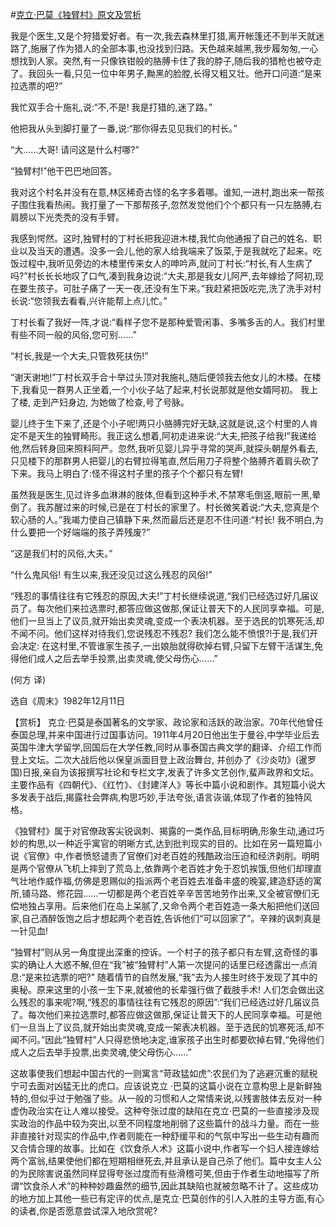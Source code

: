 #[克立·巴莫《独臂村》原文及赏析](https://www.vrrw.net/wx/15381.html)

我是个医生,又是个狩猎爱好者。有一次,我去森林里打猎,离开帐篷还不到半天就迷路了,施展了作为猎人的全部本事,也没找到归路。天色越来越黑,我步履匆匆,一心想找到人家。突然,有一只像铁钳般的胳膊卡住了我的脖子,随后我的猎枪也被夺走了。我回头一看,只见一位中年男子,黝黑的脸膛,长得又粗又壮。他开口问道:“是来拉选票的吧?”

我忙双手合十施礼,说:“不,不是! 我是打猎的,迷了路。”

他把我从头到脚打量了一番,说:“那你得去见见我们的村长。”

“大……大哥! 请问这是什么村哪?”

“独臂村!”他干巴巴地回答。

我对这个村名并没有在意,林区稀奇古怪的名字多着哪。谁知,一进村,跑出来一帮孩子围住我看热闹。我打量了一下那帮孩子,忽然发觉他们个个都只有一只左胳膊,右肩膀以下光秃秃的没有手臂。

我感到愕然。这时,独臂村的丁村长把我迎进木楼,我忙向他通报了自己的姓名、职业以及当天的遭遇。没多一会儿,他的家人给我端来了饭菜,于是我就吃了起来。吃饭过程中,我听见旁边的木楼里传来女人的呻吟声,就问丁村长:“村长,有人生病了吗?”村长长长地叹了口气,凑到我身边说:“大夫,那是我女儿阿严,去年嫁给了阿初,现在要生孩子。可肚子痛了一天一夜,还没有生下来。”我赶紧把饭吃完,洗了洗手对村长说:“您领我去看看,兴许能帮上点儿忙。”

丁村长看了我好一阵,才说:“看样子您不是那种爱管闲事、多嘴多舌的人。我们村里有些不同一般的风俗,您可别……”

“村长,我是一个大夫,只管救死扶伤!”

“谢天谢地!”丁村长双手合十举过头顶对我施礼,随后便领我去他女儿的木楼。在楼下,我看见一群男人正坐着,一个小伙子站了起来,村长说那就是他女婿阿初。 我上了楼, 走到产妇身边, 为她做了检查,号了号脉。

婴儿终于生下来了,还是个小子呢!两只小胳膊完好无缺,这就是说,这个村里的人肯定不是天生的独臂畸形。我正这么想着,阿初走进来说:“大夫,把孩子给我!”我递给他,然后转身回来照料阿严。忽然,我听见婴儿异乎寻常的哭声,就探头朝屋外看去,只见楼下的那群男人把婴儿的右臂拉得笔直,然后用刀子将整个胳膊齐着肩头砍了下来。我马上明白了:怪不得这村子里的孩子个个都只有左臂!

虽然我是医生,见过许多血淋淋的肢体,但看到这种手术,不禁寒毛倒竖,眼前一黑,晕倒了。我苏醒过来的时候,已是在丁村长的家里了。村长微笑着说:“大夫,您真是个软心肠的人。”我竭力使自己镇静下来,然而最后还是忍不住问道:“村长! 我不明白,为什么要把一个好端端的孩子弄残废?”

“这是我们村的风俗,大夫。”

“什么鬼风俗! 有生以来,我还没见过这么残忍的风俗!”

“残忍的事情往往有它残忍的原因,大夫!”丁村长继续说道,“我们已经选过好几届议员了。每次他们来拉选票时,都答应做这做那,保证让普天下的人民同享幸福。可是,他们一旦当上了议员,就开始出卖灵魂,变成一个表决机器。至于选民的饥寒死活,却不闻不问。他们这样对待我们,您说残忍不残忍? 我们怎么能不愤恨?!于是,我们开会决定: 在这村里,不管谁家生孩子,一出娘胎就得砍掉右臂,只留下左臂干活谋生,免得他们成人之后去举手投票,出卖灵魂,使父母伤心……”

(何方 译)

选自《周末》1982年12月11日



【赏析】 克立·巴莫是泰国著名的文学家、政论家和活跃的政治家。70年代他曾任泰国总理,并来中国进行过国事访问。1911年4月20日他出生于曼谷,中学毕业后去英国牛津大学留学,回国后在大学任教,同时从事泰国古典文学的翻译、介绍工作而登上文坛。二次大战后他以保皇派面目登上政治舞台, 并创办了《沙炎叻》(暹罗国)日报,亲自为该报撰写社论和专栏文字,发表了许多文艺创作,蜚声政界和文坛。主要作品有《四朝代》、《红竹》、《封建洋人》等长中篇小说和剧作。其短篇小说大多发表于战后,揭露社会弊病,构思巧妙,手法夸张,语言诙谐,体现了作者的独特风格。

《独臂村》属于对官僚政客尖锐讽刺、揭露的一类作品,目标明确,形象生动,通过巧妙的构思,以一种近乎寓官的明晰方式,达到批判现实的目的。比如在另一篇短篇小说《官僚》中,作者愤怒谴责了官僚们对老百姓的残酷政治压迫和经济剥削。明明是两个官僚从飞机上摔到了荒岛上,依靠两个老百姓才免于忍饥挨饿,但他们却理直气壮地作威作福,仿佛是恩赐似的指派两个老百姓去准备丰盛的晚宴,建造舒适的寓所,铺马路、修花园……一切都是两个老百姓辛辛苦苦地劳作出来,又全被官僚们无偿地独占享用。后来他们在岛上呆腻了,又命令两个老百姓造一条大船把他们送回家,自己酒醉饭饱之后才想起两个老百姓,告诉他们“可以回家了”。辛辣的讽刺真是一针见血!

“独臂村”则从另一角度提出深重的控诉。一个村子的孩子都只有左臂,这奇怪的事实的确让人大惑不解,但在“我”被“独臂村”人第一次提问的话里已经透露出一点消息:“是来拉选票的吧?” 随着情节的自然发展,“我”去为人接生时终于发现了其中的奥秘。原来这里的小孩一生下来,就被他的长辈强行做了截肢手术! 人们怎会做出这么残忍的事来呢?啊,“残忍的事情往往有它残忍的原因”:“我们已经选过好几届议员了。每次他们来拉选票时,都答应做这做那,保证让普天下的人民同享幸福。可是他们一旦当上了议员,就开始出卖灵魂,变成一架表决机器。至于选民的饥寒死活,却不闻不问。”因此“独臂村”人只得悲愤地决定,谁家孩子出生时都要砍掉右臂,“免得他们成人之后去举手投票,出卖灵魂,使父母伤心……”

这故事使我们想起中国古代的一则寓言“苛政猛如虎”:农民们为了逃避沉重的赋税宁可去面对凶猛无比的虎口。应该说克立 ·巴莫的这篇小说在立意构思上是新鲜独特的,但似乎过于勉强了些。从一般的习惯和人之常情来说,以残害肢体去反对一种虚伪政治实在让人难以接受。这种夸张过度的缺陷在克立·巴莫的一些直接涉及现实政治的作品中较为突出,以至不同程度地削弱了这些篇什的战斗力量。而在一些非直接针对现实的作品中,作者则能在一种舒缓平和的气氛中写出一些生动有趣而又合情合理的故事。比如在《饮食杀人术》这篇小说中,作者写一个妇人接连嫁给两个富翁,结果使他们都在短期相继死去,并且承认是自己杀了他们。篇中女主人公的为民除害说虽然同样显得夸张过度而有些滑稽可笑,但由于作者生动地描写了所谓“饮食杀人术”的种种妙趣盎然的细节,因此其缺陷也就被忽略不计了。这些成功的地方加上其他一些已有定评的优点,是克立·巴莫创作的引人入胜的主导方面,有心的读者,你是否愿意尝试深入地欣赏呢?

